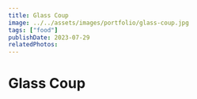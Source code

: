 ```yaml
---
title: Glass Coup
image: ../../assets/images/portfolio/glass-coup.jpg
tags: ["food"]
publishDate: 2023-07-29
relatedPhotos:
---
```

# Glass Coup
